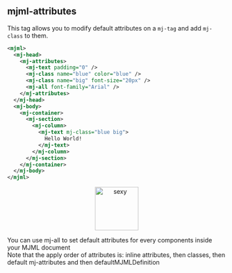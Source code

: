 ## mjml-attributes

This tag allows you to modify default attributes on a `mj-tag` and add `mj-class` to them.

 ```xml
 <mjml>
   <mj-head>
     <mj-attributes>
       <mj-text padding="0" />
       <mj-class name="blue" color="blue" />
       <mj-class name="big" font-size="20px" />
       <mj-all font-family="Arial" />
     </mj-attributes>
   </mj-head>
   <mj-body>
     <mj-container>
       <mj-section>
         <mj-column>
           <mj-text mj-class="blue big">
             Hello World!
           </mj-text>
         </mj-column>
       </mj-section>
     </mj-container>
   </mj-body>
 </mjml>
 ```

<p align="center">
  <a href="https://mjml.io/try-it-live/component/head-attributes">
    <img width="100px" src="http://imgh.us/TRYITLIVE.svg" alt="sexy" />
  </a>
</p>

<aside class="notice">
  You can use mj-all to set default attributes for every components inside your MJML document
</aside>

<aside class="notice">
  Note that the apply order of attributes is: inline attributes, then classes, then default mj-attributes and then defaultMJMLDefinition
</aside>
